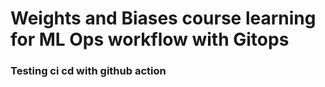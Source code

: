 # Weights and Biases course learning for ML Ops workflow with Gitops
### Testing ci cd with github action

